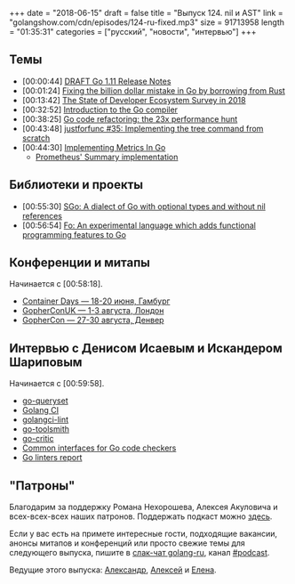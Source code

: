 +++
date = "2018-06-15"
draft = false
title = "Выпуск 124. nil и AST"
link = "golangshow.com/cdn/episodes/124-ru-fixed.mp3"
size = 91713958
length = "01:35:31"
categories = ["русский", "новости", "интервью"]
+++

## Темы

* [00:00:44] [DRAFT Go 1.11 Release Notes](https://tip.golang.org/doc/go1.11)
* [00:01:24] [Fixing the billion dollar mistake in Go by borrowing from Rust](https://getstream.io/blog/fixing-the-billion-dollar-mistake-in-go-by-borrowing-from-rust/)
* [00:13:42] [The State of Developer Ecosystem Survey in 2018](https://www.jetbrains.com/research/devecosystem-2018/go/)
* [00:32:52] [Introduction to the Go compiler](https://github.com/golang/go/blob/master/src/cmd/compile/README.md)
* [00:38:25] [Go code refactoring: the 23x performance hunt](https://medium.com/@val_deleplace/go-code-refactoring-the-23x-performance-hunt-156746b522f7)
* [00:43:48] [justforfunc #35: Implementing the tree command from scratch](https://youtu.be/XbKSssBftLM)
* [00:44:30] [Implementing Metrics In Go](https://zserge.com/blog/metrics.html)
  * [Prometheus' Summary implementation](https://github.com/prometheus/client_golang/blob/v0.8.0/prometheus/summary.go#L142)

## Библиотеки и проекты

* [00:55:30] [SGo: A dialect of Go with optional types and without nil references](https://github.com/tcard/sgo)
* [00:56:54] [Fo: An experimental language which adds functional programming features to Go](https://github.com/albrow/fo)

## Конференции и митапы

Начинается с [00:58:18].

* [Container Days — 18-20 июня, Гамбург](https://containerdays.io/)
* [GopherConUK — 1-3 августа, Лондон](https://www.golanguk.com)
* [GopherCon — 27-30 августа, Денвер](https://www.gophercon.com/)

## Интервью с Денисом Исаевым и Искандером Шариповым

Начинается с [00:59:58].

* [go-queryset](https://github.com/jirfag/go-queryset)
* [Golang CI](https://golangci.com)
* [golangci-lint](https://github.com/golangci/golangci-lint)
* [go-toolsmith](https://go-toolsmith.github.io)
* [go-critic](https://go-critic.github.io)
* [Common interfaces for Go code checkers](https://github.com/mvdan/lint)
* [Go linters report](https://github.com/thomasheller/golinters)

## "Патроны"

Благодарим за поддержку Романа Нехорошева, Алексея Акуловича и всех-всех-всех
наших патронов. Поддержать подкаст можно [здесь](https://www.patreon.com/golangshow).

Если у вас есть на примете интересные гости, подходящие вакансии, анонсы митапов и конференций
или просто свежие темы для следующего выпуска, пишите в [слак-чат golang-ru](http://slack.golang-ru.com), канал [#podcast](https://golang-ru.slack.com/messages/C065X9AMS).

Ведущие этого выпуска:
[Александр](https://twitter.com/LK4D4math), [Алексей](https://twitter.com/paaleksey) и [Елена](https://twitter.com/webdeva).
